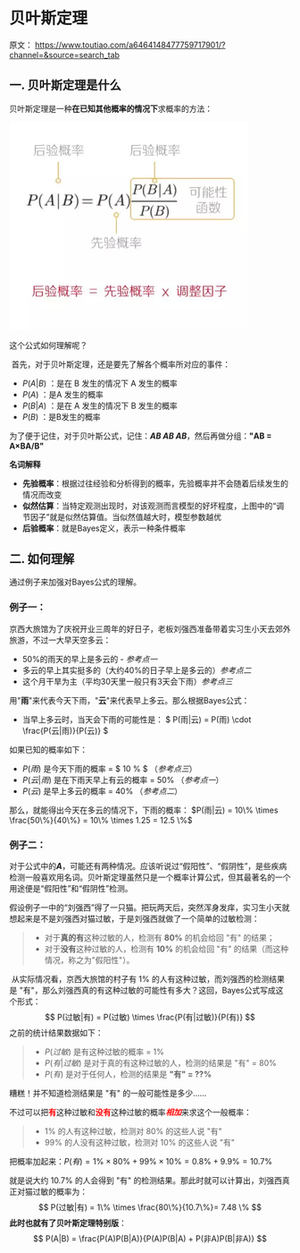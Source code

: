 # 贝叶斯定理

原文： https://www.toutiao.com/a6464148477759717901/?channel=&source=search_tab



## 一. 贝叶斯定理是什么

​        贝叶斯定理是一种**在已知其他概率的情况下**求概率的方法：

<img src="./images/Bayes_theorem/Bayes_Fomula.png" alt="Bayes_Fomula" style="zoom:67%;" />

这个公式如何理解呢？

​        首先，对于贝叶斯定理，还是要先了解各个概率所对应的事件：

* $P(A|B)$ ：是在 B 发生的情况下 A 发生的概率
* $P(A)$      ：是A 发生的概率
* $P(B|A)$ ：是在 A 发生的情况下 B 发生的概率
* $P(B)$      ：是B发生的概率

为了便于记住，对于贝叶斯公式，记住：***AB AB AB***，然后再做分组：**"AB = A×BA/B"**

**名词解释**

* **先验概率**：根据过往经验和分析得到的概率，先验概率并不会随着后续发生的情况而改变
* **似然估算**：当特定观测出现时，对该观测而言模型的好坏程度，上图中的“调节因子”就是似然估算值。当似然值越大时，模型参数越优
* **后验概率**：就是Bayes定义，表示一种条件概率

## 二. 如何理解

通过例子来加强对Bayes公式的理解。

### 例子一：

京西大旅馆为了庆祝开业三周年的好日子，老板刘强西准备带着实习生小天去郊外旅游，不过一大早天空多云：

* 50%的雨天的早上是多云的 - *参考点一*
* 多云的早上其实挺多的（大约40%的日子早上是多云的）*参考点二*
* 这个月干旱为主（平均30天里一般只有3天会下雨）*参考点三*

用"**雨**"来代表今天下雨，"**云**"来代表早上多云。那么根据Bayes公式：

* 当早上多云时，当天会下雨的可能性是： $ P(雨|云) = P(雨) \cdot \frac{P(云|雨)}{P(云)} $

如果已知的概率如下：

* $P(雨)$       是今天下雨的概率 = $ 10 \% $  （*参考点三*）
* $P(云|雨)$ 是在下雨天早上有云的概率 = $50\%$ （*参考点一*）
* $P(云)$      是早上多云的概率 = $40\%$ （*参考点二*）

那么，就能得出今天在多云的情况下，下雨的概率： $P(雨|云) = 10\% \times \frac{50\%}{40\%} = 10\% \times 1.25 = 12.5 \%$

### 例子二：

​        对于公式中的***A***，可能还有两种情况。应该听说过“假阳性”、“假阴性”，是些疾病检测一般喜欢用名词。贝叶斯定理虽然只是一个概率计算公式，但其最著名的一个用途便是“假阳性”和“假阴性”检测。

​        假设例子一中的“刘强西”得了一只猫。把玩两天后，突然浑身发痒，实习生小天就想起来是不是刘强西对猫过敏，于是刘强西就做了一个简单的过敏检测：

> - 对于**真的有**这种过敏的人，检测有 **80%** 的机会给回 "有" 的结果；
> - 对于**没有**这种过敏的人，检测有 **10%** 的机会给回 "有" 的结果（而这种情况，称之为"假阳性"）。

​        从实际情况看，京西大旅馆的村子有 1% 的人有这种过敏，而刘强西的检测结果是 "有"，那么刘强西真的有这种过敏的可能性有多大？这回，Bayes公式写成这个形式：
$$
P(过敏|有) = P(过敏) \times \frac{P(有|过敏)}{P(有)}
$$
之前的统计结果数据如下：

> * $P(过敏)$      是有这种过敏的概率 = $1\%$
> * $P(有|过敏)$ 是对于真的有这种过敏的人，检测的结果是 "有" = $80\%$
> * $P(有)$           是对于任何人，检测的结果是 **"有" = ??%**

糟糕！并不知道检测结果是 "有" 的一般可能性是多少……

不过可以把<font color='red'>**有**</font>这种过敏和<font color='red'>**没有**</font>这种过敏的概率<font color='red'>***相加***</font>来求这个一般概率：

> - 1% 的人有这种过敏，检测对 80% 的这些人说 "有"
> - 99% 的人没有这种过敏，检测对 10% 的这些人说 "有"

把概率加起来：$P(有) = 1\% × 80\% + 99\% × 10\% = 0.8\% + 9.9\% = 10.7\%$

就是说大约 10.7% 的人会得到 "有" 的检测结果。那此时就可以计算出，刘强西真正对猫过敏的概率为：
$$
P(过敏|有) = 1\% \times \frac{80\%}{10.7\%}= 7.48 \%
$$
**此时也就有了贝叶斯定理特别版**：
$$
P(A|B) = \frac{P(A)P(B|A)}{P(A)P(B|A) + P(非A)P(B|非A)}
$$


